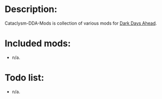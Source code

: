# Description:

Cataclysm-DDA-Mods is collection of various mods for [Dark Days Ahead](http://en.cataclysmdda.com/).

# Included mods:

- n/a.

# Todo list:

- n/a.
